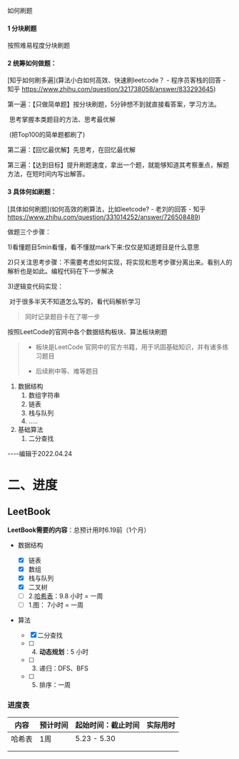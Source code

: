 如何刷题





#### 1 分块刷题

按照难易程度分块刷题

#### 2 统筹如何做题：

[知乎如何刷多遍](算法小白如何高效、快速刷leetcode？ - 程序员客栈的回答 - 知乎 https://www.zhihu.com/question/321738058/answer/833293645)

第一遍：【只做简单题】按分块刷题，5分钟想不到就直接看答案，学习方法。 

​		思考掌握本类题目的方法、思考最优解

​		(把Top100的简单题都刷了)

第二遍：【回忆最优解】先思考，在回忆最优解

第三遍：【达到目标】提升刷题速度，拿出一个题，就能够知道其考察重点，解题方法，在短时间内写出解答。



#### 3 具体何如刷题：

[具体如何刷题](如何高效的刷算法，比如leetcode? - 老刘的回答 - 知乎 https://www.zhihu.com/question/331014252/answer/726508489)

做题三个步骤：

1)看懂题目5min看懂，看不懂就mark下来:仅仅是知道题目是什么意思

2)只关注思考步骤：不需要考虑如何实现，将实现和思考步骤分离出来。看别人的解析也是如此。编程代码在下一步解决

3)逻辑变代码实现：

​	对于很多半天不知道怎么写的，看代码解析学习

> 同时记录题目卡在了哪一步



























按照LeetCode的官网中各个数据结构板块、算法板块刷题

> - 板块是LeetCode 官网中的官方书籍，用于巩固基础知识，并有诸多练习题目
>
> - 后续刷中等、难等题目

1. 数据结构
   1. 数组字符串
   2. 链表
   3. 栈与队列
   4. .....
2. 基础算法
   1. 二分查找





----编辑于2022.04.24

# 二、进度

## LeetBook

**LeetBook需要的内容**：总预计用时6.19前（1个月）

- 数据结构 

   - [x] 链表
   - [x] 数组
   - [x] 栈与队列
   - [x] 二叉树
   - [ ] 2.[哈希表](https://leetcode.cn/leetbook/read/hash-table/x6sast/)：9.8 小时 = 一周 
   - [ ] 1.图： 7小时 = 一周

- 算法
   - [x] 二分查找
   - [ ] 4. **动态规划**：5 小时
   - [ ] 3. 递归：DFS、BFS
   - [ ] 5. 排序：一周




### 进度表

| 内容   | 预计时间 | 起始时间：截止时间 | 实际用时 |
| ------ | -------- | ------------------ | -------- |
| 哈希表 | 1周      | 5.23 - 5.30        |          |
|        |          |                    |          |
|        |          |                    |          |

